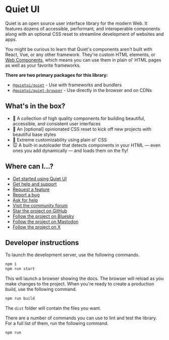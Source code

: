 # Quiet UI

Quiet is an open source user interface library for the modern Web. It features dozens of accessible, performant, and interoperable components along with an optional CSS reset to streamline development of websites and apps.

You might be curious to learn that Quiet's components aren't built with React, Vue, or any other framework. They're custom HTML elements, or [Web Components](https://developer.mozilla.org/en-US/docs/Web/API/Web_components), which means you can use them in plain ol' HTML pages as well as your favorite frameworks.

**There are two primary packages for this library:**

- [`@quietui/quiet`](https://www.npmjs.com/package/@quietui/quiet) - Use with frameworks and bundlers
- [`@quietui/quiet-browser`](https://www.npmjs.com/package/@quietui/quiet-browser) - Use directly in the browser and on CDNs

## What's in the box?

- 🧰 A collection of high quality components for building beautiful, accessible, and consistent user interfaces
- 🚀 An [optional] opinionated CSS reset to kick off new projects with beautiful base styles
- 🎨 Extreme customizability using plain ol' CSS
- 🐭 A built-in autoloader that detects components in your HTML — even ones you add dynamically — and loads them on the fly!

## Where can I…?

- [Get started using Quiet UI](https://quietui.org/)
- [Get help and support](https://quietui.org/support)
- [Request a feature](https://github.com/quietui/quiet/discussions/categories/feature-requests)
- [Report a bug](https://github.com/quietui/quiet/issues/new/choose)
- [Ask for help](https://github.com/quietui/quiet/discussions/categories/help-support)
- [Visit the community forum](https://github.com/quietui/quiet/discussions)
- [Star the project on GitHub](https://github.com/quietui/quiet/stargazers)
- [Follow the project on Bluesky](https://bsky.app/profile/quietui.org)
- [Follow the project on Mastodon](https://mastodon.social/@quietui)
- [Follow the project on X](https://x.com/quiet_ui)

## Developer instructions

To launch the development server, use the following commands.

```sh
npm i
npm run start
```

This will launch a browser showing the docs. The browser will reload as you make changes to the project. When you're ready to create a production build, use the following command.

```sh
npm run build
```

The `dist` folder will contain the files you want.

There are a number of commands you can use to lint and test the library. For a full list of them, run the following command.

```sh
npm run
```
